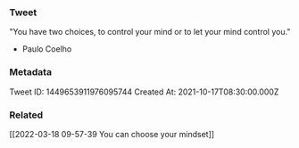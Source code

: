 ### Tweet
"You have two choices, to control your mind or to let your mind control you."

 - Paulo Coelho

### Metadata
Tweet ID: 1449653911976095744
Created At: 2021-10-17T08:30:00.000Z

### Related
[[2022-03-18 09-57-39 You can choose your mindset]]

